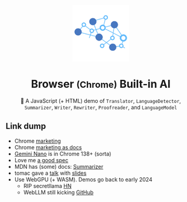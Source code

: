 <div align="center">
  <img src="./webmachinelearning-logo.png" width="150" />
  <h1>Browser <small>(Chrome)</small> Built-in AI</h1>
  <p>
    🍦 A JavaScript (+ HTML) demo of 
    <code>Translator</code>, 
    <code>LanguageDetector</code>, 
    <code>Summarizer</code>, 
    <code>Writer</code>,
    <code>Rewriter</code>,
    <code>Proofreader</code>, and
    <code>LanguageModel</code>
  </p>
</div>

## Link dump

- Chrome [marketing](https://developer.chrome.com/docs/ai)
- Chrome [marketing as docs](https://developer.chrome.com/docs/ai/built-in-apis)
- [Gemini Nano](https://deepmind.google/models/gemini/nano/) is in Chrome 138+ (sorta)
- Love me [a good spec](https://webmachinelearning.github.io/writing-assistance-apis/)
- MDN has (some) docs: [Summarizer](https://developer.mozilla.org/en-US/docs/Web/API/Summarizer)
- tomac gave a [talk](https://www.youtube.com/watch?v=FNcDjQr_iqQ) with [slides](https://webengineshackfest.org/slides/built-in_ai_apis_for_the_web_by_thomas_steiner.pdf)
- Use WebGPU (+ WASM). Demos go back to early 2024 
  - RIP secretllama [HN](https://news.ycombinator.com/item?id=40252569)
  - WebLLM still kicking [GitHub](https://github.com/mlc-ai/web-llm)

